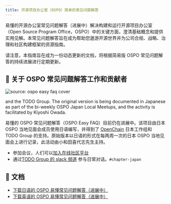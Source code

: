 ```yaml
---
title: 开源项目办公室（OSPO）简单的常见问题解答
---
```


易懂的开源办公室常见问题解答（进展中）解决构建和运行开源项目办公室（Open Source Program Office，OSPO）中的关键方面，澄清基础概念和提供实用见解。本常见问题解答旨在成为帮助您遨游开源世界并为公司合规、战略、治理和社区构建框架的资源指南。


请注意，本指南旨在成为一份动态更新的文档，将根据简易版 OSPO 常见问题解答的持续进展进行定期更新。

## 💚 关于 OSPO 常见问题解答工作和贡献者

![source: ospo easy faq cover](/static/img/guides/easy-faq-ospo.png)

and the TODO Group. The original version is being documented in Japanese as part of the bi-weekly OSPO Japan Local Meetups, and the activity is facilitated by Kiyoshi Owada.

易懂的 OSPO 常见问题解答（OSPO Easy FAQ）目前仍在进展中。该项目由日本 OSPO 当地见面会成员使用日语编写，并得到了 [OpenChain](https://www.openchainproject.org/) 日本工作组和 TODO Group 的支持。原始版本以日语的形式在每两周一次的日本 OSPO 当地见面会上进行记录，此活动由小和田喜代志先生主持。


* 参加会议，人们可以[加入在线社区平台](https://community.linuxfoundation.org/events/details/lfhq-ospo-local-meetup-japan-japanese-speaking-presents-9th-japan-ospo-local-meetup-supported-by-todo-group-and-openchain-japan-wg/)
* 通过[TODO Group 的 slack 频道](https://join.slack.com/t/thetodogroup/shared_invite/zt-169ok18cz-Pi6tpVHTeW9254d1FpkLew) 参与日常对话。`#chapter-japan` 

## 📝 文档

* [下载日语的 OSPO 易懂常见问题解答（进展中）](https://github.com/todogroup/todogroup.org/files/11635143/OSPO_SimpleQA.pdf)
* [下载英语的 OSPO 易懂常见问题解答（进展中）](https://github.com/todogroup/todogroup.org/files/11635143/OSPO_SimpleQA_en.pdf)
